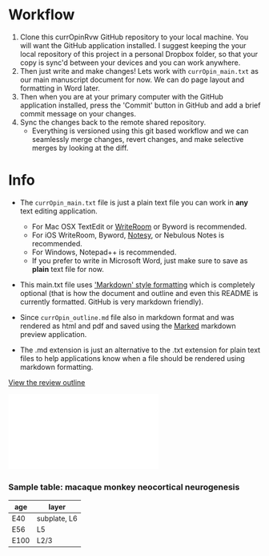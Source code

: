 # Workflow

1. Clone this currOpinRvw GitHub repository to your local machine. You will want the GitHub application installed. I suggest keeping the your local repository of this project in a personal Dropbox folder, so that your copy is sync'd between your devices and you can work anywhere. 
2. Then just write and make changes! Lets work with `currOpin_main.txt` as our main manuscript document for now. We can do page layout and formatting in Word later.
3. Then when you are at your primary computer with the GitHub application installed, press the 'Commit' button in GitHub and add a brief commit message on your changes.
4. Sync the changes back to the remote shared repository. 
	* Everything is versioned using this git based workflow and we can seamlessly merge changes, revert changes, and make selective merges by looking at the diff. 


# Info
*  The `currOpin_main.txt` file is just a plain text file you can work in **any** text editing application. 
    * For Mac OSX TextEdit or [WriteRoom](http://www.hogbaysoftware.com/products/writeroom) or Byword is recommended. 
    * For iOS WriteRoom, Byword, [Notesy](http://notesy-app.com), or Nebulous Notes is recommended. 
    * For Windows, Notepad++ is recommended.
    * If you prefer to write in Microsoft Word, just make sure to save as **plain** text file for now.

* This main.txt file uses ['Markdown' style formatting](http://daringfireball.net/projects/markdown/syntax) which is completely optional (that is how the document and outline and even this README is currently formatted. GitHub is very markdown friendly).

* Since `currOpin_outline.md` file also in markdown format and was rendered as html and pdf and saved using the [Marked](http://markedapp.com) markdown preview application. 

* The .md extension is just an alternative to the .txt extension for plain text files to help applications know when a file should be rendered using markdown formatting.

[View the review outline](currOpin_outline.md)

![View the review outline pdf](currOpin_outline.pdf)

### Sample table: macaque monkey neocortical neurogenesis

age | layer
--- | ---
E40 | subplate, L6
E56 | L5
E100 | L2/3

